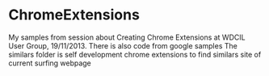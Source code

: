 ChromeExtensions
================

My samples from session about Creating Chrome Extensions at WDCIL User Group, 19/11/2013. There is also code from google samples
The similars folder is self development chrome extensions to find similars site of current surfing webpage
